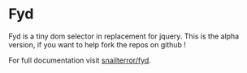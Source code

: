 # Fyd

Fyd is a tiny dom selector in replacement for jquery. 
This is the alpha version, if you want to help fork the repos on github ! 

For full documentation visit [snailterror/fyd](http://snailterror.github.io/fyd/).

